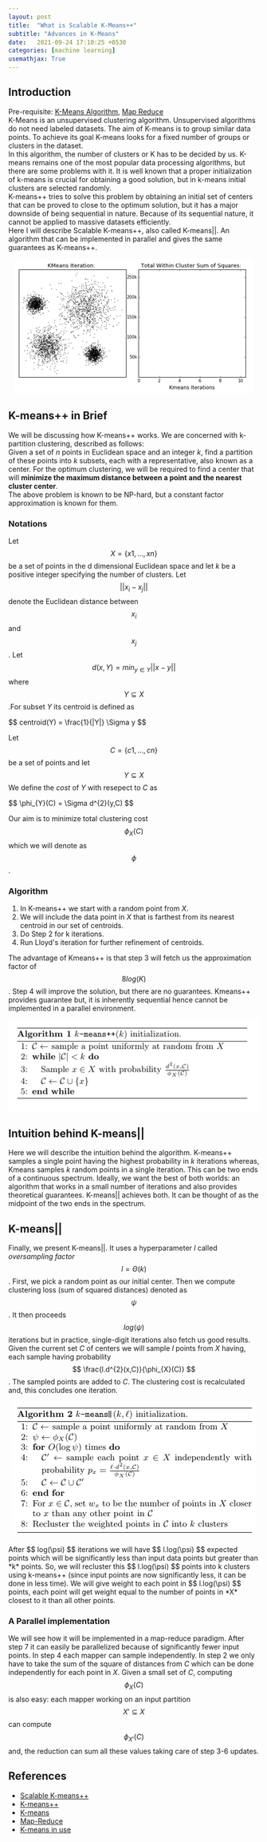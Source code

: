 ```yaml
---
layout: post
title:  "What is Scalable K-Means++"
subtitle: "Advances in K-Means"
date:   2021-09-24 17:10:25 +0530
categories: [machine learning]
usemathjax: True
---
```


## Introduction

Pre-requisite: [K-Means Algorithm](https://towardsdatascience.com/understanding-k-means-clustering-in-machine-learning-6a6e67336aa1), 
[Map Reduce](https://www.analyticsvidhya.com/blog/2014/05/introduction-mapreduce/)  
K-Means is an unsupervised clustering algorithm. Unsupervised algorithms do not need labeled datasets.
The aim of K-means is to group similar data points. To achieve its goal K-means looks for a fixed number of groups or clusters in the dataset.  
In this algorithm, the number of clusters or K has to be decided by us. K-means remains one of the most popular data processing algorithms, but there are some problems with it. It is well known that a proper initialization of k-means is crucial for obtaining a good solution, but in k-means initial clusters are selected randomly.  
K-means++ tries to solve this problem by obtaining an initial set of centers that can be proved to close to the optimum solution, but it has a major downside of being sequential in nature. Because of its sequential nature, it cannot be applied to massive datasets efficiently.  
Here I will describe Scalable K-means++, also called K-means||. An algorithm that can be implemented in parallel and gives the same guarantees as K-means++.
<p align="center">
  <img src="/images/kmeans.gif" alt="Kmeans gif"/>
</p> 

## K-means++ in Brief

We will be discussing how K-means++ works. We are concerned with k-partition clustering, described as follows:  
Given a set of *n* points in Euclidean space and an integer *k*, find a partition of these points into *k* subsets, each with a representative, also known as a center. 
For the optimum clustering, we will be required to find a center that will **minimize the maximum distance between a point and the nearest cluster center**.  
The above problem is known to be NP-hard, but a constant factor approximation is known for them.

### Notations 

Let <span>$$ X = {\{x1,...,xn\}} $$</span> be a set of points in the d dimensional Euclidean space and let *k* be a positive integer specifying the number of clusters. Let <span>$$ ||x_{i} - x_{j}|| $$</span>denote the Euclidean distance between <span>$$ x_{i} $$<span> and <span>$$ x_{j} $$<span>. Let <span>$$ 
d(x,Y) = min_{y \in Y} ||x-y|| 
$$</span> 
where<span>$$  
Y \subseteq X 
$$<span>.For subset *Y* its centroid is defined as  
<div>$$ centroid(Y) =  \frac{1}{|Y|} \Sigma y $$</div>  

Let <span>$$ C = {\{c1,...,cn\}} $$</span> be a set of points and let <span>$$  
Y \subseteq X 
$$<span> We define the *cost* of *Y* with resepect to *C* as  

<div>$$  
\phi_{Y}(C) = \Sigma d^{2}(y,C)
$$</div>

Our aim is to minimize total clustering cost <span>$$ \phi_{X}(C) $$</span> which we will denote as <span>$$ \phi $$</span>.
### Algorithm

1. In K-means++ we start with a random point from *X*.   
2. We will include the data point in *X* that is farthest from its nearest centroid in our set of centroids.  
3. Do Step 2 for k iterations.
4. Run Lloyd's iteration for further refinement of centroids.  
  
The advantage of Kmeans++ is that step 3 will fetch us the approximation factor of <span>$$ 8log(K) $$</span>. Step 4 will improve the solution, but there are no guarantees. Kmeans++ provides guarantee but, it is inherently sequential hence cannot be implemented in a parallel environment.  
<p align="center">
  <img src="/images/kmeans++.png" alt="Sublime's custom image"/>
</p> 


## Intuition behind K-means||

Here we will describe the intuition behind the algorithm. K-means++ samples a single point having the highest probability in *k* iterations whereas, Kmeans samples *k* random points in a single iteration. This can be two ends of a continuous spectrum. Ideally, we want the best of both worlds: an algorithm that works in a small number of iterations and also provides theoretical guarantees. K-means\|\| achieves both. It can be thought of as the midpoint of the two ends in the spectrum.

## K-means||

Finally, we present K-means\|\|. It uses a hyperparameter *l* called *oversampling factor* <span>$$ l = \Theta(k) $$</span>. First, we pick a random point as our initial center. Then we compute clustering loss (sum of squared distances) denoted as <span>$$ \psi $$</span>. It then proceeds <span>$$ log(\psi) $$</span> iterations but in practice, single-digit iterations also fetch us good results. Given the current set *C* of centers we will sample *l* points from *X* having, each sample having probability <span>$$ \frac{l.d^{2}(x,C)}{\phi_{X}(C)} $$</span>. The sampled points are added to *C*. The clustering cost is recalculated and, this concludes one iteration.  
<p align="center">
  <img src="/images/scalable_kmeans.png" alt="Sublime's custom image"/>
</p>
After <span>$$ log(\psi) $$</span> iterations we will have <span>$$ l.log(\psi) $$</span> expected points which will be significantly less than input data points but greater than *k* points. So, we will recluster this <span>$$ l.log(\psi) $$</span> points into k clusters using k-means++ (since input points are now significantly less, it can be done in less time). We will give weight to each point in <span>$$ l.log(\psi) $$</span> points, each point will get weight equal to the number of points in *X* closest to it than all other points.

### A Parallel implementation

We will see how it will be implemented in a map-reduce paradigm. After step 7 it can easily be parallelized because of significantly fewer input points. In step 4 each mapper can sample independently. In step 2 we only have to take the sum of the square of distances from *C* which can be done independently for each point in *X*. Given a small set of *C*, computing <span>$$ \phi_{X}(C) $$</span> is also easy: each mapper working on an input partition <span>$$  X' \subseteq X $$<span> can compute <span>$$ \phi_{X'}(C) $$</span> and, the reduction can sum all these values taking care of step 3-6 updates.   

## References

* [Scalable K-means++](https://theory.stanford.edu/~sergei/papers/vldb12-kmpar.pdf)   
* [K-means++](https://theory.stanford.edu/~sergei/papers/kMeansPP-soda.pdf)
* [K-means](https://en.wikipedia.org/wiki/K-means_clustering)
* [Map-Reduce](https://www.analyticsvidhya.com/blog/2014/05/introduction-mapreduce/)
* [K-means in use](https://towardsdatascience.com/understanding-k-means-clustering-in-machine-learning-6a6e67336aa1)
